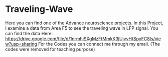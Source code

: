 # Traveling-Wave
Here you can find one of the Advance neuroscience projects. In this Project, I examine a data from Area F5 to see the traveling wave in LFP signal.
You can find the data Here: 
https://drive.google.com/file/d/1nrmhiSXgMzFtMmkK3jUjvvHtSpyFC8ls/view?usp=sharing
For the Codes you can connect me through my email. (The codes were removed for teaching purpose)
